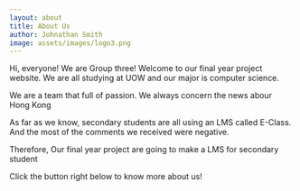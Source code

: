 ```yaml
---
layout: about
title: About Us
author: Johnathan Smith
image: assets/images/logo3.png
---
```


Hi, everyone! We are Group three! Welcome to our final year project website. We are all studying at UOW and our major is computer science.

We are a team that full of passion. We always concern the news abour Hong Kong

As far as we know, secondary students are all using an LMS called E-Class. And the most of the comments we received were negative.

Therefore, Our final year project are going to make a LMS for secondary student

Click the button right below to know more about us!

